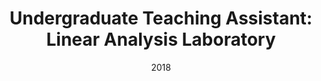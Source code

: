 ---
title: "Undergraduate Teaching Assistant: Linear Analysis Laboratory"
collection: teaching
type: "Undergraduate course"
permalink: /teaching/LS_Lab_FEEC_2018
venue: "University of Campinas, Faculty of Electrical and Computer Engineering"
date: 2018
location: "University of Campinas, Brazil"
---